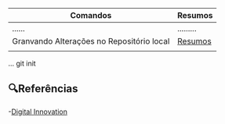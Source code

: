 |Comandos|Resumos|
|------|--------|
|......|.........|
| Granvando Alterações no Repositório local |[Resumos]() |
|          |                          |
...
git init 

## 🔍Referências
 -[Digital Innovation]()
